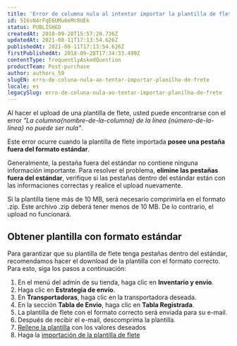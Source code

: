```yaml
---
title: 'Error de columna nula al intentar importar la plantilla de flete'
id: 5I6sN4rFqE6UMu6eMc8UEk
status: PUBLISHED
createdAt: 2018-09-28T15:57:20.736Z
updatedAt: 2021-08-11T17:13:54.626Z
publishedAt: 2021-08-11T17:13:54.626Z
firstPublishedAt: 2018-09-28T17:34:33.499Z
contentType: frequentlyAskedQuestion
productTeam: Post-purchase
author: authors_59
slugEN: erro-de-coluna-nula-ao-tentar-importar-planilha-de-frete
locale: es
legacySlug: erro-de-coluna-nula-ao-tentar-importar-planilha-de-frete
---
```


Al hacer el upload de una plantilla de flete, usted puede encontrarse con el error *"La columna{nombre-de-la-columna} de la línea {número-de-la-línea} no puede ser nula"*.

Este error ocurre cuando la plantilla de flete importada __posee una pestaña fuera del formato estándar__.

Generalmente, la pestaña fuera del estándar no contiene ninguna información importante. Para resolver el problema, __elimine las pestañas fuera del estándar__, verifique si las pestañas dentro del estándar están con las informaciones correctas y realice el upload nuevamente.

<div class="alert alert-warning">
Si la plantilla tiene más de 10 MB, será necesario comprimirla en el formato .zip. Este archivo .zip deberá tener menos de 10 MB. De lo contrario, el upload no funcionará.
</div>

## Obtener plantilla con formato estándar

Para garantizar que su plantilla de flete tenga pestañas dentro del estándar, recomendamos hacer el download de la plantilla con el formato correcto. Para esto, siga los pasos a continuación:

1. En el menú del admin de su tienda, haga clic en **Inventario y envío**.
2. Haga clic en __Estrategia de envío__.
3. En **Transportadoras**, haga clic en la transportadora deseada.
4. En la sección __Tabla de Envio__, haga clic en __Tabla Registrada__.
5. La plantilla de flete con el formato correcto será enviada para su e-mail.
6. Después de recibir el e-mail, descomprima la plantilla.
7. [Rellene la plantilla](/es/tutorial/como-montar-la-plantilla-de-flete/) con los valores deseados
8. Haga la [importación de la plantilla de flete](/es/tutorial/importar-planilla-de-envio)
